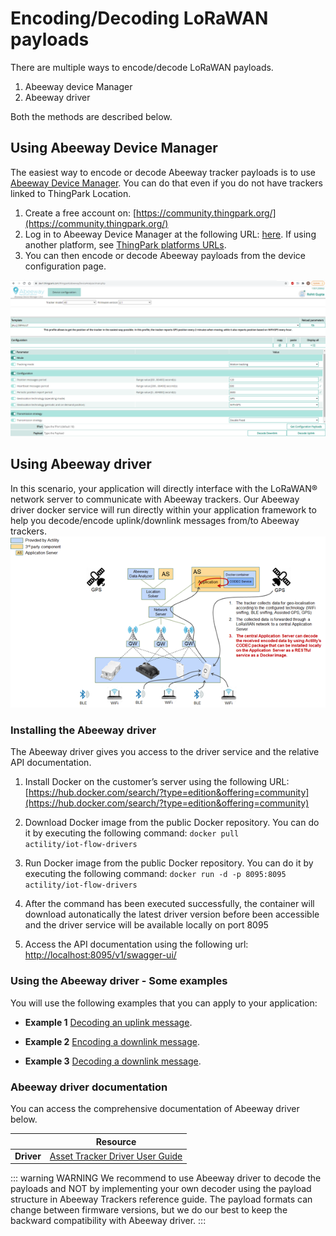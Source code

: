 
# Encoding/Decoding LoRaWAN payloads

There are multiple ways to encode/decode LoRaWAN payloads. 
1. Abeeway device Manager
2. Abeeway driver

Both the methods are described below.

## Using Abeeway Device Manager
The easiest way to encode or decode Abeeway tracker payloads is to use [Abeeway Device Manager](/B-Feature-Topics/AbeewayDeviceManager_C/). You can do that even if you do not have trackers linked to ThingPark Location.
 
1. Create a free account on: [https://community.thingpark.org/](https://community.thingpark.org/)
2. Log in to Abeeway Device Manager at the following URL: [here](https://community.thingpark.io/thingpark/abeewayDeviceAnalyzer/index.php?dxprofile=community-api). If using another platform, see [ThingPark platforms URLs](/D-Reference/ThingParkLocationURLs/).
3. You can then encode or decode Abeeway payloads from the device configuration page.
<img src="./images/ADM_device_configuration_encode_decode_payloads.png" border="0" />

## Using Abeeway driver
In this scenario, your application will directly interface with the LoRaWAN® network server to communicate with Abeeway trackers.
Our Abeeway driver docker service will run directly within your application framework to help you decode/encode uplink/downlink messages from/to Abeeway trackers.
<img src="./images/AbeewayDriver.png" border="0" />

### Installing the Abeeway driver
The Abeeway driver gives you access to the driver service and the relative API documentation.
1. Install Docker on the customer’s server using the following URL:<br/>[https://hub.docker.com/search/?type=edition&offering=community](https://hub.docker.com/search/?type=edition&offering=community)<br/>

2. Download Docker image from the public Docker repository. You can do it by executing the following command:
<code>docker pull actility/iot-flow-drivers</code>
3. Run Docker image from the public Docker repository. You can do it by executing the following command:
<code>docker run -d -p 8095:8095 actility/iot-flow-drivers</code>
4. After the command has been executed successfully, the container will download autonatically the latest driver version before been accessible and the driver service will be available locally on port 8095
5. Access the API documentation using the following url:
[http://localhost:8095/v1/swagger-ui/](http://localhost:8095/v1/swagger-ui/)

### Using the Abeeway driver - Some examples
You will use the following examples that you can apply to your application:
* **Example 1** [Decoding an uplink message](/C-Procedure-Topics/DecodeUplinkMessage_T/).

* **Example 2** [Encoding a downlink message](/C-Procedure-Topics/EncodeDownlinkMessage_T/).

* **Example 3** [Decoding a downlink message](/C-Procedure-Topics/DecodeDownlinkMessage_T/).

### Abeeway driver documentation
You can access the comprehensive documentation of Abeeway driver below.

|  | Resource | 
| - | -------- | 
| **Driver** | [Asset Tracker Driver User Guide](/D-Reference/DocLibrary_R/AbeewayTrackers_R.md#reference-guides-and-tools) | 

::: warning WARNING
We recommend to use Abeeway driver to decode the payloads and NOT by implementing your own decoder using the payload structure in Abeeway Trackers reference guide. The payload formats can change between firmware versions, but we do our best to keep the backward compatibility with Abeeway driver.
:::